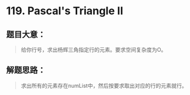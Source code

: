 # 119. Pascal's Triangle II

## 题目大意：

> 给你行号，求出杨辉三角指定行的元素。要求空间复杂度为O。

## 解题思路：

> 求出所有的元素存在numList中，然后按要求取出对应的行的元素就行。
